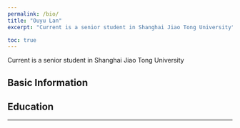 ```yaml
---
permalink: /bio/
title: "Ouyu Lan"
excerpt: "Current is a senior student in Shanghai Jiao Tong University"

toc: true
---
```


Current is a senior student in Shanghai Jiao Tong University

## Basic Information

## Education

---

